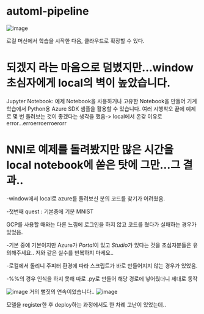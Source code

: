 # automl-pipeline
![image](https://user-images.githubusercontent.com/46089347/68933580-4cbce680-07d8-11ea-9230-190e80ab18f4.png)

로컬 머신에서 학습을 시작한 다음, 클라우드로 확장할 수 있다.

# 되겠지 라는 마음으로 덤볐지만...window 초심자에게 local의 벽이 높았습니다.
Jupyter Notebook: 예제 Notebook을 사용하거나 고유한 Notebook을 만들어 기계 학습에서 Python용 Azure SDK 샘플을 활용할 수 있습니다.
여러 시행착오 끝에 예제로 몇 번 돌려보는 것이 좋겠다는 생각을 했음-> local에서 온갖 이유로 error...erroerroerroerorr

# NNI로 예제를 돌려봤지만 많은 시간을 local notebook에 쏟은 탓에 그만...그 결과..
-window에서 local로 azure를 돌려보신 분의 코드를 찾기가 어려웠음.

-첫번째 quest : 기본중에 기분 MNIST

GCP를 사용할 때와는 다른 느낌에 로그인을 하지 않고 코드를 쳤다가 실패하는 경우가 있었음.

-기본 중에 기본이지만 Azure가 
*Portal*이 있고 *Studio*가 있다는 것을 초심자분들은 유의해주세요.. 저와 같은 실수를 반복하지 마세요..

-로컬에서 돌리니 주피터 환경에 따라 스크립트가 바로 만들어지지 않는 경우가 있었음.

-%%의 경우 인식을 하지 못해 따로 .py로 만들어 해당 경로에 넣어줬더니 제대로 동작

![image](https://user-images.githubusercontent.com/46089347/68934498-1da77480-07da-11ea-85a1-c3cbfc3a4d6a.png)
거의 뻘짓의 연속이었습니다..
![image](https://user-images.githubusercontent.com/46089347/68934638-5f381f80-07da-11ea-9252-5c10abbfb952.png)

모델을 register한 후 deploy하는 과정에서도 한 차례 고난이 있었는데..

